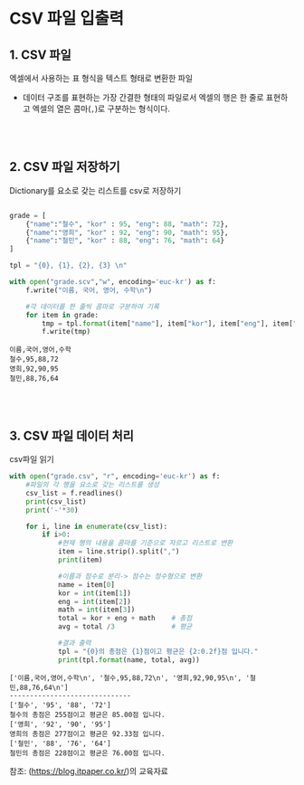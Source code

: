 # CSV 파일 입출력

## 1. CSV 파일
엑셀에서 사용하는 표 형식을 텍스트 형태로 변환한 파일

- 데이터 구조를 표현하는 가장 간결한 형태의 파일로서 엑셀의 행은 한 줄로 표현하고 엑셀의 열은 콤마(`,`)로 구분하는 형식이다.

<br><br>

## 2. CSV 파일 저장하기
Dictionary를 요소로 갖는 리스트를 csv로 저장하기

``` python

grade = [
    {"name":"철수", "kor" : 95, "eng": 88, "math": 72},
    {"name":"영희", "kor" : 92, "eng": 90, "math": 95},
    {"name":"철민", "kor" : 88, "eng": 76, "math": 64}
]

tpl = "{0}, {1}, {2}, {3} \n"

with open("grade.scv","w", encoding='euc-kr') as f:
    f.write("이름, 국어, 영어, 수학\n")

    #각 데이터를 한 줄씩 콤마로 구분하여 기록
    for item in grade:
        tmp = tpl.format(item["name"], item["kor"], item["eng"], item["math"])
        f.write(tmp)
```

```
이름,국어,영어,수학
철수,95,88,72
영희,92,90,95
철민,88,76,64
```

<br><br>

## 3. CSV 파일 데이터 처리

csv파일 읽기
```python
with open("grade.csv", "r", encoding='euc-kr') as f:
    #파일의 각 행을 요소로 갖는 리스트를 생성
    csv_list = f.readlines()
    print(csv_list)
    print('-'*30)

    for i, line in enumerate(csv_list):
        if i>0:
            #현재 행의 내용을 콤마를 기준으로 자르고 리스트로 변환
            item = line.strip().split(",")
            print(item)

            #이름과 점수로 분리-> 점수는 정수형으로 변환
            name = item[0]
            kor = int(item[1])
            eng = int(item[2])
            math = int(item[3])
            total = kor + eng + math    # 총점
            avg = total /3              # 평균

            #결과 출력
            tpl = "{0}의 총점은 {1}점이고 평균은 {2:0.2f}점 입니다."
            print(tpl.format(name, total, avg))
```
```
['이름,국어,영어,수학\n', '철수,95,88,72\n', '영희,92,90,95\n', '철민,88,76,64\n']
------------------------------
['철수', '95', '88', '72']
철수의 총점은 255점이고 평균은 85.00점 입니다.
['영희', '92', '90', '95']
영희의 총점은 277점이고 평균은 92.33점 입니다.
['철민', '88', '76', '64']
철민의 총점은 228점이고 평균은 76.00점 입니다.
```

참조: (https://blog.itpaper.co.kr/)의 교육자료